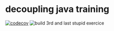 # decoupling java training
[![codecov](https://codecov.io/gh/HyperLan-git/decoupling_java_training/branch/main/graph/badge.svg)](https://codecov.io/gh/HyperLan-git/decoupling_java_training)
![build](https://github.com/HyperLan-git/decoupling_java_training/actions/workflows/build.yml/badge.svg)
3rd and last stupid exercice
